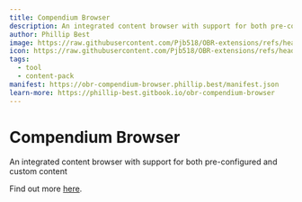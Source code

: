 ```yaml
---
title: Compendium Browser
description: An integrated content browser with support for both pre-configured and custom content
author: Phillip Best
image: https://raw.githubusercontent.com/Pjb518/OBR-extensions/refs/heads/main/compendium-browser/assets/banner.png
icon: https://raw.githubusercontent.com/Pjb518/OBR-extensions/refs/heads/main/compendium-browser/assets/icon.svg
tags:
  - tool
  - content-pack
manifest: https://obr-compendium-browser.phillip.best/manifest.json
learn-more: https://phillip-best.gitbook.io/obr-compendium-browser
---
```


# Compendium Browser

An integrated content browser with support for both pre-configured and custom content

Find out more [here](https://phillip-best.gitbook.io/obr-compendium-browser).

